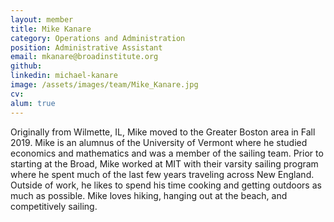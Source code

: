 ```yaml
---
layout: member
title: Mike Kanare
category: Operations and Administration
position: Administrative Assistant
email: mkanare@broadinstitute.org
github: 
linkedin: michael-kanare
image: /assets/images/team/Mike_Kanare.jpg
cv:
alum: true
---
```


Originally from Wilmette, IL, Mike moved to the Greater Boston area in Fall 2019. Mike is an alumnus of the University of Vermont where he studied economics and mathematics and was a member of the sailing team. Prior to starting at the Broad, Mike worked at MIT with their varsity sailing program where he spent much of the last few years traveling across New England. Outside of work, he likes to spend his time cooking and getting outdoors as much as possible. Mike loves hiking, hanging out at the beach, and competitively sailing.
